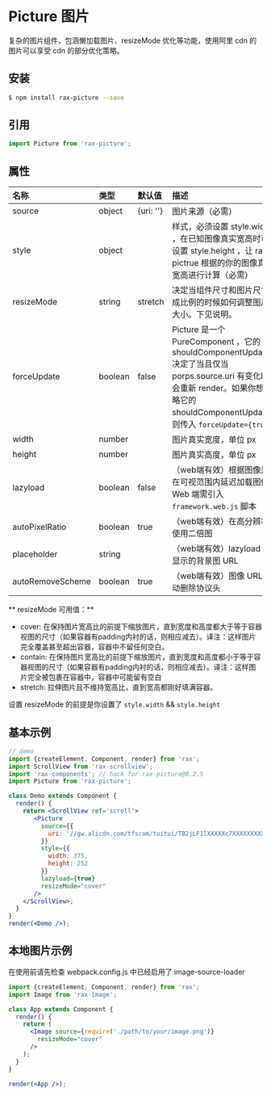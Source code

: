 # Picture 图片

复杂的图片组件，包涵懒加载图片、resizeMode 优化等功能，使用阿里 cdn 的图片可以享受 cdn 的部分优化策略。

## 安装

```bash
$ npm install rax-picture --save
```

## 引用

```jsx
import Picture from 'rax-picture';
```

## 属性

| 名称               | 类型      | 默认值       | 描述                                       |
| :--------------- | :------ | :-------- | :--------------------------------------- |
| source           | object  | {uri: ''} | 图片来源（必需）                                 |
| style            | object  |           | 样式，必须设置 style.width ，在已知图像真实宽高时可不设置 style.height ，让 rax-pictrue 根据的你的图像真实宽高进行计算（必需） |
| resizeMode       | string  | stretch   | 决定当组件尺寸和图片尺寸不成比例的时候如何调整图片的大小。下见说明。       |
| forceUpdate      | boolean | false     | Picture 是一个 PureComponent ，它的 shouldComponentUpdate 决定了当且仅当 porps.source.uri 有变化时才会重新 render。如果你想忽略它的 shouldComponentUpdate，则传入 `forceUpdate={true}` |
| width            | number  |           | 图片真实宽度，单位 px                             |
| height           | number  |           | 图片真实高度，单位 px                             |
| lazyload         | boolean | false     | （web端有效）根据图像是否在可视范围内延迟加载图像，Web 端需引入 `framework.web.js` 脚本 |
| autoPixelRatio   | boolean | true      | （web端有效）在高分辨率下使用二倍图                      |
| placeholder      | string  |           | （web端有效）lazyload 时显示的背景图 URL             |
| autoRemoveScheme | boolean | true      | （web端有效）图像 URL 自动删除协议头                   |


** resizeMode 可用值：**

* cover: 在保持图片宽高比的前提下缩放图片，直到宽度和高度都大于等于容器视图的尺寸（如果容器有padding内衬的话，则相应减去）。译注：这样图片完全覆盖甚至超出容器，容器中不留任何空白。
* contain: 在保持图片宽高比的前提下缩放图片，直到宽度和高度都小于等于容器视图的尺寸（如果容器有padding内衬的话，则相应减去）。译注：这样图片完全被包裹在容器中，容器中可能留有空白
* stretch: 拉伸图片且不维持宽高比，直到宽高都刚好填满容器。

设置 resizeMode 的前提是你设置了 `style.width` && `style.height`

## 基本示例

```jsx
// demo
import {createElement, Component, render} from 'rax';
import ScrollView from 'rax-scrollview';
import 'rax-components'; // hack for rax-picture@0.2.5
import Picture from 'rax-picture';

class Demo extends Component {
  render() {
    return <ScrollView ref='scroll'>
       <Picture
         source={{
           uri: '//gw.alicdn.com/tfscom/tuitui/TB2jLF1lXXXXXc7XXXXXXXXXXXX_!!0-dgshop.jpg',
         }}
         style={{
           width: 375,
           height: 252
         }}
         lazyload={true}
         resizeMode="cover"
       />
    </ScrollView>;
  }
}
render(<Demo />);
```

## 本地图片示例

在使用前请先检查 webpack.config.js 中已经启用了 image-source-loader

```jsx 
import {createElement, Component, render} from 'rax';
import Image from 'rax-image';

class App extends Component {
  render() {
    return (
      <Image source={require('./path/to/your/image.png')}
        resizeMode="cover"
      />
    );
  }
}

render(<App />);
```
